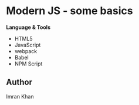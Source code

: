 <h1>Modern JS - some basics</h1>

**Language & Tools**
* HTML5
* JavaScript
* webpack
* Babel
* NPM Script

<h2>Author</h2>
Imran Khan
